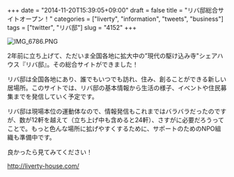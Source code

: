 +++
date = "2014-11-20T15:39:05+09:00"
draft = false
title = "リバ邸総合サイトオープン！"
categories = ["liverty", "information", "tweets", "business"]
tags = ["twitter", "リバ邸"]
slug = "4152"
+++

<img src="/images/2014/11/IMG_6786.png" alt="IMG_6786.PNG" class="alignnone size-full" />

2年前に立ち上げて、ただいま全国各地に拡大中の”現代の駆け込み寺"シェアハウス『リバ邸』。その総合サイトができました！

リバ邸は全国各地にあり、誰でもいつでも訪れ、住み、創ることができる新しい居場所。このサイトでは、リバ邸の基本情報から生活の様子、イベントや住民募集までを発信していく予定です。

リバ邸は現場本位の運動体なので、情報発信もこれまではバラバラだったのですが、数が12軒を越えて（立ち上げ中も含めると24軒）、さすがに必要だろうってことで。もっと色んな場所に拡げやすくするために、サポートのためのNPO組織も準備中です。

良かったら見てみてください！

<a href="http://liverty-house.com/">http://liverty-house.com/</a>
